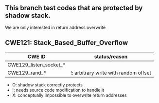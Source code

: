 ## This branch test codes that are protected by shadow stack.
We are only interested in return address overwrite

## CWE121: Stack_Based_Buffer_Overflow
| CWE ID | status/reason |
|--------|---------------|
| CWE129_listen_socket_* | 
| CWE129_rand_* | !: arbitrary write with random offset 

- O: shadow stack correctly protects 
- !: needs source code modification to handle it
- X: conceptually impossible to overwrite return addresses 

